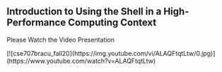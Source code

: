 <h2>Introduction to Using the Shell in a High-Performance Computing Context</h2>
<p>Please Watch the Video Presentation</p>
[![cse707bracu_fall20](https://img.youtube.com/vi/ALAQFtqtLtw/0.jpg)](https://www.youtube.com/watch?v=ALAQFtqtLtw)
